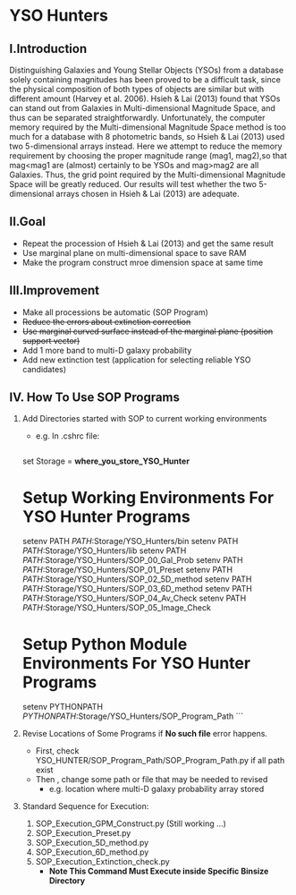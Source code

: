 # **YSO Hunters**
## **I.Introduction**
Distinguishing Galaxies and Young Stellar Objects (YSOs) from a database solely containing magnitudes has been proved to be a difficult task, since the physical composition of both types of objects are similar but with different amount (Harvey et al. 2006). Hsieh & Lai (2013) found that YSOs can stand out from Galaxies in Multi-dimensional Magnitude Space, and thus can be separated straightforwardly. Unfortunately, the computer memory required by the Multi-dimensional Magnitude Space method is too much for a database with 8 photometric bands, so Hsieh & Lai (2013) used two 5-dimensional arrays instead. Here we attempt to reduce the memory requirement by choosing the proper magnitude range (mag1, mag2),so that mag\<mag1 are (almost) certainly to be YSOs and mag\>mag2 are all Galaxies. Thus, the grid point required by the Multi-dimensional Magnitude Space will be greatly reduced. Our results will test whether the two 5-dimensional arrays chosen in Hsieh & Lai (2013) are adequate.

## **II.Goal**
- Repeat the procession of Hsieh & Lai (2013) and get the same result
- Use marginal plane on multi-dimensional space to save RAM
- Make the program construct mroe dimension space at same time

## **III.Improvement**
- Make all processions be automatic (SOP Program)
- ~~Reduce the errors about extinction correction~~
- ~~Use marginal curved surface instead of the marginal plane (position support vector)~~
- Add 1 more band to multi-D galaxy probability
- Add new extinction test (application for selecting reliable YSO candidates)

## **IV. How To Use SOP Programs**
1. Add Directories started with SOP to current working environments
	- e.g. In .cshrc file:
    	```
	set Storage = **where_you_store_YSO_Hunter**
	
	# Setup Working Environments For YSO Hunter Programs
	setenv PATH ${PATH}:$Storage/YSO_Hunters/bin
	setenv PATH ${PATH}:$Storage/YSO_Hunters/lib
	setenv PATH ${PATH}:$Storage/YSO_Hunters/SOP_00_Gal_Prob
	setenv PATH ${PATH}:$Storage/YSO_Hunters/SOP_01_Preset
	setenv PATH ${PATH}:$Storage/YSO_Hunters/SOP_02_5D_method
	setenv PATH ${PATH}:$Storage/YSO_Hunters/SOP_03_6D_method
	setenv PATH ${PATH}:$Storage/YSO_Hunters/SOP_04_Av_Check
	setenv PATH ${PATH}:$Storage/YSO_Hunters/SOP_05_Image_Check

	# Setup Python Module Environments For YSO Hunter Programs
	setenv PYTHONPATH ${PYTHONPATH}:$Storage/YSO_Hunters/SOP_Program_Path
    	```
2. Revise Locations of Some Programs if **No such file** error happens.
	- First, check YSO_HUNTER/SOP_Program_Path/SOP_Program_Path.py if all path exist
	- Then , change some path or file that may be needed to revised
		- e.g. location where multi-D galaxy probability array stored

3. Standard Sequence for Execution:
	1. SOP_Execution_GPM_Construct.py (Still working ...)
	2. SOP_Execution_Preset.py
	3. SOP_Execution_5D_method.py
	4. SOP_Execution_6D_method.py
	5. SOP_Execution_Extinction_check.py
		- **Note This Command Must Execute inside Specific Binsize Directory**
